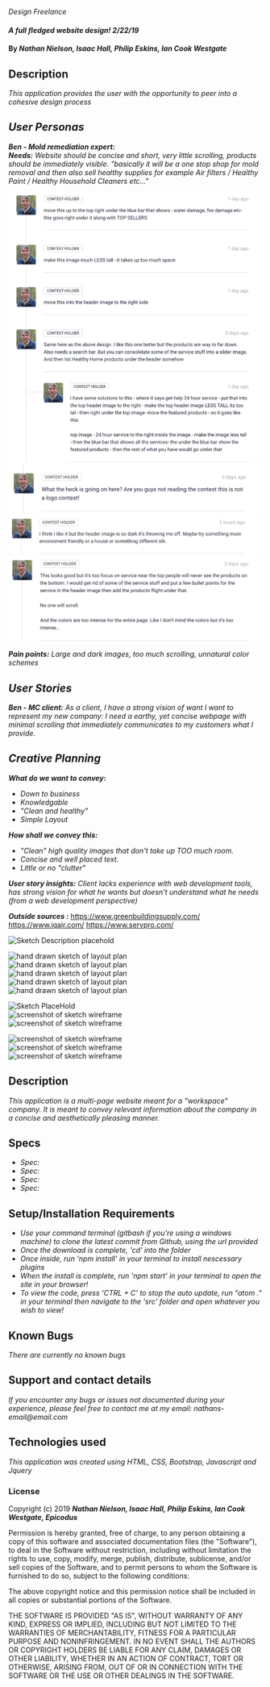 _Design Freelance_

#### _A full fledged website design! 2/22/19_

#### By _**Nathan Nielson, Isaac Hall, Philip Eskins, Ian Cook Westgate**_

## Description

_This application provides the user with the opportunity to peer into a cohesive design process_



## _User Personas_
_**Ben - Mold remediation expert:**_
<br>
_**Needs:**_
_Website should be concise and short, very little scrolling, products should be immediately visible. "basically it will be a one stop shop for mold removal and then also sell healthy supplies for example
Air filters / Healthy Paint / Healthy Household Cleaners etc..."_

![screenshot of Bens comments](src/assets/images/ben-comment2.png)
![screenshot of Bens comments](src/assets/images/ben-whattheheck.png)
![screenshot of Bens comments](src/assets/images/ben-darkheader.png)
![screenshot of Bens comments](src/assets/images/ben-comment1.png)



_**Pain points:**_
_Large and dark images, too much scrolling, unnatural color schemes_


<!-- _**How can we serve? :**_ -->




## _User Stories_
_**Ben - MC client:**_
_As a client, I have a strong vision of want I want to represent my new company: I need a earthy, yet concise webpage with minimal scrolling that immediately communicates to my customers what I provide._




## _**Creative Planning**_
_**What do we want to convey:**_
* _Down to business_
* _Knowledgable_
* _"Clean and healthy"_
* _Simple Layout_


_**How shall we convey this:**_
* _"Clean" high quality images that don't take up TOO much room._
* _Concise and well placed text._
* _Little or no "clutter"_


_**User story insights:**_
_Client lacks experience with web development tools, has strong vision for what he wants but doesn't understand what he needs (from a web development perspective)_


_**Outside sources :**_
https://www.greenbuildingsupply.com/
https://www.iqair.com/
https://www.servpro.com/


![Sketch Description placehold](src/assets/sketchbook/landing-desktop.jpg)
<br/>

![hand drawn sketch of layout plan](src/assets/sketchbook/landing-mobile.jpg)<br/>
![hand drawn sketch of layout plan](src/assets/sketchbook/landing-tablet.jpg)<br/>
![hand drawn sketch of layout plan](src/assets/sketchbook/amen-desktop.jpg)<br/>
![hand drawn sketch of layout plan](src/assets/sketchbook/subscription-desktop.jpg)<br/>
![hand drawn sketch of layout plan](src/assets/sketchbook/contact-desktop.jpg)<br/>

![Sketch PlaceHold](src/assets/sketchbook/landing-desktop-wire.png)<br/>
![screenshot of sketch wireframe](src/assets/sketchbook/landing-tablet-fire.png)<br/>
![screenshot of sketch wireframe](src/assets/sketchbook/landing-mobile-wire.png)<br/>

![screenshot of sketch wireframe](src/assets/sketchbook/contact-desktop.png)<br/>
![screenshot of sketch wireframe](src/assets/sketchbook/amen-desktop.png)<br/>
![screenshot of sketch wireframe](src/assets/sketchbook/paymnent-desktop.png)<br/>

## Description

_This application is a multi-page website meant for a "workspace" company.
It is meant to convey relevant information about the company in a concise
and aesthetically pleasing manner._


## Specs
* _Spec:_
* _Spec:_
* _Spec:_
* _Spec:_




## Setup/Installation Requirements
* _Use your command terminal (gitbash if you're using a windows machine) to clone the latest commit from Github, using the url provided_
* _Once the download is complete, 'cd' into the folder_
* _Once inside, run 'npm install' in your terminal to install nescessary plugins_
* _When the install is complete, run 'npm start' in your terminal to open the site in your browser!_
* _To view the code, press 'CTRL + C' to stop the auto update, run "atom ." in your terminal then navigate to the 'src' folder and open whatever you wish to view!_

## Known Bugs

_There are currently no known bugs_

## Support and contact details
_If you encounter any bugs or issues not documented during your experience, please feel free to contact me at my email: nathans-email@email.com_

## Technologies used

_This application was created using HTML, CSS, Bootstrap, Javascript and Jquery_

### License

Copyright (c) 2019 **_Nathan Nielson, Isaac Hall, Philip Eskins, Ian Cook Westgate, Epicodus_**

Permission is hereby granted, free of charge, to any person obtaining a copy
of this software and associated documentation files (the "Software"), to deal
in the Software without restriction, including without limitation the rights
to use, copy, modify, merge, publish, distribute, sublicense, and/or sell
copies of the Software, and to permit persons to whom the Software is
furnished to do so, subject to the following conditions:

The above copyright notice and this permission notice shall be included in all
copies or substantial portions of the Software.

THE SOFTWARE IS PROVIDED "AS IS", WITHOUT WARRANTY OF ANY KIND, EXPRESS OR
IMPLIED, INCLUDING BUT NOT LIMITED TO THE WARRANTIES OF MERCHANTABILITY,
FITNESS FOR A PARTICULAR PURPOSE AND NONINFRINGEMENT. IN NO EVENT SHALL THE
AUTHORS OR COPYRIGHT HOLDERS BE LIABLE FOR ANY CLAIM, DAMAGES OR OTHER
LIABILITY, WHETHER IN AN ACTION OF CONTRACT, TORT OR OTHERWISE, ARISING FROM,
OUT OF OR IN CONNECTION WITH THE SOFTWARE OR THE USE OR OTHER DEALINGS IN THE
SOFTWARE.
